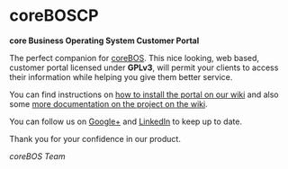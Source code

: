 coreBOSCP
=========

**core Business Operating System Customer Portal**

The perfect companion for [coreBOS](http://corebos.org). This nice looking, web based, customer portal licensed under **GPLv3**, will permit your clients to access their information while helping you give them better service.

You can find instructions on [how to install the portal on our wiki](http://corebos.org/documentation/doku.php?id=en:coreboscp:installconfig) and also some [more documentation on the project on the wiki](http://corebos.org/documentation/doku.php?id=en:devel:coreboscp).

You can follow us on [Google+](https://plus.google.com/communities/109845486286232591652) and [LinkedIn](http://www.linkedin.com/groups/coreBOS-7479130?trk=my_groups-b-grp-v) to keep up to date.


Thank you for your confidence in our product.

*coreBOS Team*
